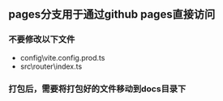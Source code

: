 ## pages分支用于通过github pages直接访问
### 不要修改以下文件
- config\vite.config.prod.ts
- src\router\index.ts
### 打包后，需要将打包好的文件移动到docs目录下